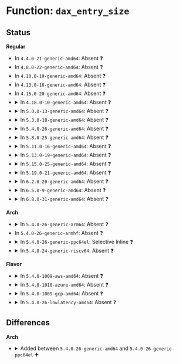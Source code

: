 # Function: <code>dax_entry_size</code>

## Status
<b>Regular</b>
<ul>
<li>
In <code>4.4.0-21-generic-amd64</code>: Absent ❓
</li>
<li>
In <code>4.8.0-22-generic-amd64</code>: Absent ❓
</li>
<li>
In <code>4.10.0-19-generic-amd64</code>: Absent ❓
</li>
<li>
In <code>4.13.0-16-generic-amd64</code>: Absent ❓
</li>
<li>
In <code>4.15.0-20-generic-amd64</code>: Absent ❓
</li>
<li>
<details>
<summary>In <code>4.18.0-10-generic-amd64</code>: Absent ❓</summary>

```json
{
  "name": "dax_entry_size",
  "collision_type": "Unique Static",
  "inline_type": "Full",
  "funcs": [
    {
      "addr": 18446744071581957357,
      "name": "dax_entry_size",
      "external": false,
      "loc": "fs/dax.c:316",
      "file": "fs/dax.c",
      "inline": "not declared, inlined",
      "caller_inline": [
        "fs/dax.c:dax_insert_mapping_entry",
        "fs/dax.c:dax_insert_mapping_entry",
        "fs/dax.c:dax_insert_mapping_entry",
        "fs/dax.c:dax_disassociate_entry"
      ],
      "caller_func": []
    }
  ],
  "symbols": []
}
```
</details>
</li>
<li>
<details>
<summary>In <code>5.0.0-13-generic-amd64</code>: Absent ❓</summary>

```json
{
  "name": "dax_entry_size",
  "collision_type": "Unique Static",
  "inline_type": "Full",
  "funcs": [
    {
      "addr": 18446744071582044364,
      "name": "dax_entry_size",
      "external": false,
      "loc": "fs/dax.c:295",
      "file": "fs/dax.c",
      "inline": "not declared, inlined",
      "caller_inline": [
        "fs/dax.c:dax_insert_entry",
        "fs/dax.c:dax_insert_entry",
        "fs/dax.c:dax_insert_entry",
        "fs/dax.c:dax_layout_busy_page",
        "fs/dax.c:dax_disassociate_entry"
      ],
      "caller_func": []
    }
  ],
  "symbols": []
}
```
</details>
</li>
<li>
<details>
<summary>In <code>5.3.0-18-generic-amd64</code>: Absent ❓</summary>

```json
{
  "name": "dax_entry_size",
  "collision_type": "Unique Static",
  "inline_type": "Full",
  "funcs": [
    {
      "addr": 18446744071582205057,
      "name": "dax_entry_size",
      "external": false,
      "loc": "fs/dax.c:300",
      "file": "fs/dax.c",
      "inline": "not declared, inlined",
      "caller_inline": [
        "fs/dax.c:dax_insert_entry",
        "fs/dax.c:dax_insert_entry",
        "fs/dax.c:dax_layout_busy_page",
        "fs/dax.c:dax_disassociate_entry"
      ],
      "caller_func": []
    }
  ],
  "symbols": []
}
```
</details>
</li>
<li>
<details>
<summary>In <code>5.4.0-26-generic-amd64</code>: Absent ❓</summary>

```json
{
  "name": "dax_entry_size",
  "collision_type": "Unique Static",
  "inline_type": "Full",
  "funcs": [
    {
      "addr": 18446744071582285900,
      "name": "dax_entry_size",
      "external": false,
      "loc": "fs/dax.c:301",
      "file": "fs/dax.c",
      "inline": "not declared, inlined",
      "caller_inline": [
        "fs/dax.c:dax_insert_entry",
        "fs/dax.c:dax_insert_entry",
        "fs/dax.c:dax_layout_busy_page",
        "fs/dax.c:dax_disassociate_entry"
      ],
      "caller_func": []
    }
  ],
  "symbols": []
}
```
</details>
</li>
<li>
<details>
<summary>In <code>5.8.0-25-generic-amd64</code>: Absent ❓</summary>

```json
{
  "name": "dax_entry_size",
  "collision_type": "Unique Static",
  "inline_type": "Full",
  "funcs": [
    {
      "addr": 18446744071582569944,
      "name": "dax_entry_size",
      "external": false,
      "loc": "fs/dax.c:301",
      "file": "fs/dax.c",
      "inline": "not declared, inlined",
      "caller_inline": [
        "fs/dax.c:dax_insert_entry",
        "fs/dax.c:dax_layout_busy_page",
        "fs/dax.c:dax_disassociate_entry"
      ],
      "caller_func": []
    }
  ],
  "symbols": []
}
```
</details>
</li>
<li>
<details>
<summary>In <code>5.11.0-16-generic-amd64</code>: Absent ❓</summary>

```json
{
  "name": "dax_entry_size",
  "collision_type": "Unique Static",
  "inline_type": "Full",
  "funcs": [
    {
      "addr": 18446744071582641512,
      "name": "dax_entry_size",
      "external": false,
      "loc": "fs/dax.c:301",
      "file": "fs/dax.c",
      "inline": "not declared, inlined",
      "caller_inline": [
        "fs/dax.c:dax_insert_entry",
        "fs/dax.c:dax_layout_busy_page_range",
        "fs/dax.c:dax_disassociate_entry"
      ],
      "caller_func": []
    }
  ],
  "symbols": []
}
```
</details>
</li>
<li>
<details>
<summary>In <code>5.13.0-19-generic-amd64</code>: Absent ❓</summary>

```json
{
  "name": "dax_entry_size",
  "collision_type": "Unique Static",
  "inline_type": "Full",
  "funcs": [
    {
      "addr": 18446744071582670456,
      "name": "dax_entry_size",
      "external": false,
      "loc": "fs/dax.c:312",
      "file": "fs/dax.c",
      "inline": "not declared, inlined",
      "caller_inline": [
        "fs/dax.c:dax_insert_entry",
        "fs/dax.c:dax_layout_busy_page_range",
        "fs/dax.c:dax_disassociate_entry"
      ],
      "caller_func": []
    }
  ],
  "symbols": []
}
```
</details>
</li>
<li>
<details>
<summary>In <code>5.15.0-25-generic-amd64</code>: Absent ❓</summary>

```json
{
  "name": "dax_entry_size",
  "collision_type": "Unique Static",
  "inline_type": "Full",
  "funcs": [
    {
      "addr": 18446744071582996712,
      "name": "dax_entry_size",
      "external": false,
      "loc": "fs/dax.c:312",
      "file": "fs/dax.c",
      "inline": "not declared, inlined",
      "caller_inline": [
        "fs/dax.c:dax_insert_entry",
        "fs/dax.c:dax_layout_busy_page_range",
        "fs/dax.c:dax_disassociate_entry"
      ],
      "caller_func": []
    }
  ],
  "symbols": []
}
```
</details>
</li>
<li>
<details>
<summary>In <code>5.19.0-21-generic-amd64</code>: Absent ❓</summary>

```json
{
  "name": "dax_entry_size",
  "collision_type": "Unique Static",
  "inline_type": "Full",
  "funcs": [
    {
      "addr": 18446744071583468101,
      "name": "dax_entry_size",
      "external": false,
      "loc": "fs/dax.c:312",
      "file": "fs/dax.c",
      "inline": "not declared, inlined",
      "caller_inline": [
        "fs/dax.c:dax_insert_entry",
        "fs/dax.c:dax_layout_busy_page_range",
        "fs/dax.c:dax_disassociate_entry"
      ],
      "caller_func": []
    }
  ],
  "symbols": []
}
```
</details>
</li>
<li>
<details>
<summary>In <code>6.2.0-20-generic-amd64</code>: Absent ❓</summary>

```json
{
  "name": "dax_entry_size",
  "collision_type": "Unique Static",
  "inline_type": "Full",
  "funcs": [
    {
      "addr": 18446744071584060795,
      "name": "dax_entry_size",
      "external": false,
      "loc": "fs/dax.c:312",
      "file": "fs/dax.c",
      "inline": "not declared, inlined",
      "caller_inline": [
        "fs/dax.c:dax_insert_entry",
        "fs/dax.c:dax_layout_busy_page_range",
        "fs/dax.c:dax_disassociate_entry"
      ],
      "caller_func": []
    }
  ],
  "symbols": []
}
```
</details>
</li>
<li>
<details>
<summary>In <code>6.5.0-9-generic-amd64</code>: Absent ❓</summary>

```json
{
  "name": "dax_entry_size",
  "collision_type": "Unique Static",
  "inline_type": "Full",
  "funcs": [
    {
      "addr": 18446744071584287224,
      "name": "dax_entry_size",
      "external": false,
      "loc": "fs/dax.c:312",
      "file": "fs/dax.c",
      "inline": "not declared, inlined",
      "caller_inline": [
        "fs/dax.c:dax_insert_entry",
        "fs/dax.c:dax_layout_busy_page_range",
        "fs/dax.c:dax_disassociate_entry"
      ],
      "caller_func": []
    }
  ],
  "symbols": []
}
```
</details>
</li>
<li>
<details>
<summary>In <code>6.8.0-31-generic-amd64</code>: Absent ❓</summary>

```json
{
  "name": "dax_entry_size",
  "collision_type": "Unique Static",
  "inline_type": "Full",
  "funcs": [
    {
      "addr": 18446744071584504040,
      "name": "dax_entry_size",
      "external": false,
      "loc": "fs/dax.c:298",
      "file": "fs/dax.c",
      "inline": "not declared, inlined",
      "caller_inline": [
        "fs/dax.c:dax_insert_entry",
        "fs/dax.c:dax_layout_busy_page_range",
        "fs/dax.c:dax_disassociate_entry"
      ],
      "caller_func": []
    }
  ],
  "symbols": []
}
```
</details>
</li>
</ul>
<b>Arch</b>
<ul>
<li>
<details>
<summary>In <code>5.4.0-26-generic-arm64</code>: Absent ❓</summary>

```json
{
  "name": "dax_entry_size",
  "collision_type": "Unique Static",
  "inline_type": "Full",
  "funcs": [
    {
      "addr": 18446603336493862612,
      "name": "dax_entry_size",
      "external": false,
      "loc": "fs/dax.c:301",
      "file": "fs/dax.c",
      "inline": "not declared, inlined",
      "caller_inline": [
        "fs/dax.c:dax_layout_busy_page",
        "fs/dax.c:dax_disassociate_entry"
      ],
      "caller_func": []
    }
  ],
  "symbols": []
}
```
</details>
</li>
<li>
In <code>5.4.0-26-generic-armhf</code>: Absent ❓
</li>
<li>
<details>
<summary>In <code>5.4.0-26-generic-ppc64el</code>: Selective Inline ❓</summary>

```c
long unsigned int dax_entry_size(void * entry)
```

```json
{
  "name": "dax_entry_size",
  "collision_type": "Unique Static",
  "inline_type": "Selective",
  "funcs": [
    {
      "addr": 13835058055287484208,
      "name": "dax_entry_size",
      "external": false,
      "loc": "fs/dax.c:301",
      "file": "fs/dax.c",
      "inline": "not declared, inlined",
      "caller_inline": [],
      "caller_func": [
        "fs/dax.c:dax_layout_busy_page",
        "fs/dax.c:dax_disassociate_entry"
      ]
    }
  ],
  "symbols": [
    {
      "addr": 13835058055287484208,
      "name": "dax_entry_size",
      "section": ".text",
      "bind": "STB_LOCAL",
      "size": 88
    }
  ]
}
```
</details>
</li>
<li>
<details>
<summary>In <code>5.4.0-24-generic-riscv64</code>: Absent ❓</summary>

```json
{
  "name": "dax_entry_size",
  "collision_type": "Unique Static",
  "inline_type": "Full",
  "funcs": [
    {
      "addr": 18446743936273429106,
      "name": "dax_entry_size",
      "external": false,
      "loc": "fs/dax.c:301",
      "file": "fs/dax.c",
      "inline": "not declared, inlined",
      "caller_inline": [
        "fs/dax.c:dax_layout_busy_page",
        "fs/dax.c:dax_disassociate_entry"
      ],
      "caller_func": []
    }
  ],
  "symbols": []
}
```
</details>
</li>
</ul>
<b>Flavor</b>
<ul>
<li>
<details>
<summary>In <code>5.4.0-1009-aws-amd64</code>: Absent ❓</summary>

```json
{
  "name": "dax_entry_size",
  "collision_type": "Unique Static",
  "inline_type": "Full",
  "funcs": [
    {
      "addr": 18446744071582254636,
      "name": "dax_entry_size",
      "external": false,
      "loc": "fs/dax.c:301",
      "file": "fs/dax.c",
      "inline": "not declared, inlined",
      "caller_inline": [
        "fs/dax.c:dax_insert_entry",
        "fs/dax.c:dax_insert_entry",
        "fs/dax.c:dax_layout_busy_page",
        "fs/dax.c:dax_disassociate_entry"
      ],
      "caller_func": []
    }
  ],
  "symbols": []
}
```
</details>
</li>
<li>
<details>
<summary>In <code>5.4.0-1010-azure-amd64</code>: Absent ❓</summary>

```json
{
  "name": "dax_entry_size",
  "collision_type": "Unique Static",
  "inline_type": "Full",
  "funcs": [
    {
      "addr": 18446744071582192268,
      "name": "dax_entry_size",
      "external": false,
      "loc": "fs/dax.c:301",
      "file": "fs/dax.c",
      "inline": "not declared, inlined",
      "caller_inline": [
        "fs/dax.c:dax_insert_entry",
        "fs/dax.c:dax_insert_entry",
        "fs/dax.c:dax_layout_busy_page",
        "fs/dax.c:dax_disassociate_entry"
      ],
      "caller_func": []
    }
  ],
  "symbols": []
}
```
</details>
</li>
<li>
<details>
<summary>In <code>5.4.0-1009-gcp-amd64</code>: Absent ❓</summary>

```json
{
  "name": "dax_entry_size",
  "collision_type": "Unique Static",
  "inline_type": "Full",
  "funcs": [
    {
      "addr": 18446744071582245116,
      "name": "dax_entry_size",
      "external": false,
      "loc": "fs/dax.c:301",
      "file": "fs/dax.c",
      "inline": "not declared, inlined",
      "caller_inline": [
        "fs/dax.c:dax_insert_entry",
        "fs/dax.c:dax_insert_entry",
        "fs/dax.c:dax_layout_busy_page",
        "fs/dax.c:dax_disassociate_entry"
      ],
      "caller_func": []
    }
  ],
  "symbols": []
}
```
</details>
</li>
<li>
<details>
<summary>In <code>5.4.0-26-lowlatency-amd64</code>: Absent ❓</summary>

```json
{
  "name": "dax_entry_size",
  "collision_type": "Unique Static",
  "inline_type": "Full",
  "funcs": [
    {
      "addr": 18446744071582321964,
      "name": "dax_entry_size",
      "external": false,
      "loc": "fs/dax.c:301",
      "file": "fs/dax.c",
      "inline": "not declared, inlined",
      "caller_inline": [
        "fs/dax.c:dax_insert_entry",
        "fs/dax.c:dax_insert_entry",
        "fs/dax.c:dax_layout_busy_page",
        "fs/dax.c:dax_disassociate_entry"
      ],
      "caller_func": []
    }
  ],
  "symbols": []
}
```
</details>
</li>
</ul>

## Differences
<b>Arch</b>
<ul>
<li>
<details>
<summary>Added between <code>5.4.0-26-generic-amd64</code> and <code>5.4.0-26-generic-ppc64el</code> ➕</summary>

```c
long unsigned int dax_entry_size(void * entry)
```
</details>
</li>
</ul>

